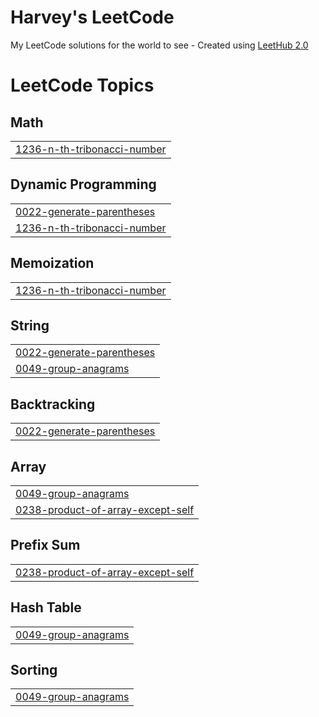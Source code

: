 # Harvey's LeetCode
My LeetCode solutions for the world to see - Created using [LeetHub 2.0](https://github.com/maitreya2954/LeetHub-2.0-Firefox)

<!---LeetCode Topics Start-->
# LeetCode Topics
## Math
|  |
| ------- |
| [1236-n-th-tribonacci-number](https://github.com/kurz3m3/DS-A/tree/master/1236-n-th-tribonacci-number) |
## Dynamic Programming
|  |
| ------- |
| [0022-generate-parentheses](https://github.com/kurz3m3/DS-A/tree/master/0022-generate-parentheses) |
| [1236-n-th-tribonacci-number](https://github.com/kurz3m3/DS-A/tree/master/1236-n-th-tribonacci-number) |
## Memoization
|  |
| ------- |
| [1236-n-th-tribonacci-number](https://github.com/kurz3m3/DS-A/tree/master/1236-n-th-tribonacci-number) |
## String
|  |
| ------- |
| [0022-generate-parentheses](https://github.com/kurz3m3/DS-A/tree/master/0022-generate-parentheses) |
| [0049-group-anagrams](https://github.com/kurz3m3/Harvey-LeetCode/tree/master/0049-group-anagrams) |
## Backtracking
|  |
| ------- |
| [0022-generate-parentheses](https://github.com/kurz3m3/DS-A/tree/master/0022-generate-parentheses) |
## Array
|  |
| ------- |
| [0049-group-anagrams](https://github.com/kurz3m3/Harvey-LeetCode/tree/master/0049-group-anagrams) |
| [0238-product-of-array-except-self](https://github.com/kurz3m3/Harvey-LeetCode/tree/master/0238-product-of-array-except-self) |
## Prefix Sum
|  |
| ------- |
| [0238-product-of-array-except-self](https://github.com/kurz3m3/Harvey-LeetCode/tree/master/0238-product-of-array-except-self) |
## Hash Table
|  |
| ------- |
| [0049-group-anagrams](https://github.com/kurz3m3/Harvey-LeetCode/tree/master/0049-group-anagrams) |
## Sorting
|  |
| ------- |
| [0049-group-anagrams](https://github.com/kurz3m3/Harvey-LeetCode/tree/master/0049-group-anagrams) |
<!---LeetCode Topics End-->
